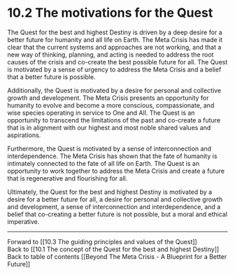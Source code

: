 # 10.2 The motivations for the Quest

The Quest for the best and highest Destiny is driven by a deep desire for a better future for humanity and all life on Earth. The Meta Crisis has made it clear that the current systems and approaches are not working, and that a new way of thinking, planning, and acting is needed to address the root causes of the crisis and co-create the best possible future for all. The Quest is motivated by a sense of urgency to address the Meta Crisis and a belief that a better future is possible.

Additionally, the Quest is motivated by a desire for personal and collective growth and development. The Meta Crisis presents an opportunity for humanity to evolve and become a more conscious, compassionate, and wise species operating in service to One and All. The Quest is an opportunity to transcend the limitations of the past and co-create a future that is in alignment with our highest and most noble shared values and aspirations.

Furthermore, the Quest is motivated by a sense of interconnection and interdependence. The Meta Crisis has shown that the fate of humanity is intimately connected to the fate of all life on Earth. The Quest is an opportunity to work together to address the Meta Crisis and create a future that is regenerative and flourishing for all.

Ultimately, the Quest for the best and highest Destiny is motivated by a desire for a better future for all, a desire for personal and collective growth and development, a sense of interconnection and interdependence, and a belief that co-creating a better future is not possible, but a moral and ethical imperative. 

___

Forward to [[10.3 The guiding principles and values of the Quest]]    
Back to [[10.1 The concept of the Quest for the best and highest Destiny]]    
Back to table of contents [[Beyond The Meta Crisis - A Blueprint for a Better Future]] 